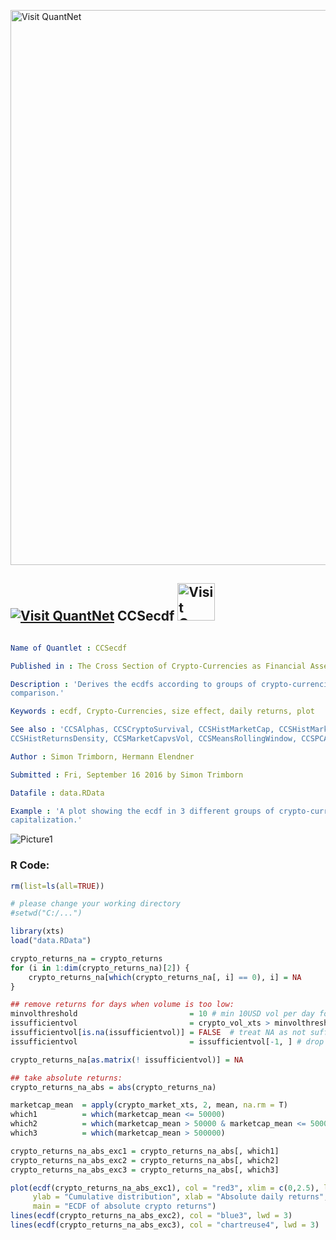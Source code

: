 
[<img src="https://github.com/QuantLet/Styleguide-and-FAQ/blob/master/pictures/banner.png" width="888" alt="Visit QuantNet">](http://quantlet.de/)

## [<img src="https://github.com/QuantLet/Styleguide-and-FAQ/blob/master/pictures/qloqo.png" alt="Visit QuantNet">](http://quantlet.de/) **CCSecdf** [<img src="https://github.com/QuantLet/Styleguide-and-FAQ/blob/master/pictures/QN2.png" width="60" alt="Visit QuantNet 2.0">](http://quantlet.de/)

```yaml

Name of Quantlet : CCSecdf

Published in : The Cross Section of Crypto-Currencies as Financial Asset

Description : 'Derives the ecdfs according to groups of crypto-currencies and plots them for
comparison.'

Keywords : ecdf, Crypto-Currencies, size effect, daily returns, plot

See also : 'CCSAlphas, CCSCryptoSurvival, CCSHistMarketCap, CCSHistMarketCapHighValAreas,
CCSHistReturnsDensity, CCSMarketCapvsVol, CCSMeansRollingWindow, CCSPCAExVar, CCSSdRollingWindow'

Author : Simon Trimborn, Hermann Elendner

Submitted : Fri, September 16 2016 by Simon Trimborn

Datafile : data.RData

Example : 'A plot showing the ecdf in 3 different groups of crypto-currencies ordered by market
capitalization.'

```

![Picture1](CCSecdf.png)


### R Code:
```r
rm(list=ls(all=TRUE))

# please change your working directory
#setwd("C:/...")

library(xts)
load("data.RData")

crypto_returns_na = crypto_returns
for (i in 1:dim(crypto_returns_na)[2]) {
    crypto_returns_na[which(crypto_returns_na[, i] == 0), i] = NA
}

## remove returns for days when volume is too low:
minvolthreshold                         = 10 # min 10USD vol per day for a return
issufficientvol                         = crypto_vol_xts > minvolthreshold
issufficientvol[is.na(issufficientvol)] = FALSE  # treat NA as not sufficient
issufficientvol                         = issufficientvol[-1, ] # drop 1st row as returns lose 1st row

crypto_returns_na[as.matrix(! issufficientvol)] = NA

## take absolute returns:
crypto_returns_na_abs = abs(crypto_returns_na)

marketcap_mean  = apply(crypto_market_xts, 2, mean, na.rm = T)
which1          = which(marketcap_mean <= 50000)
which2          = which(marketcap_mean > 50000 & marketcap_mean <= 500000)
which3          = which(marketcap_mean > 500000)

crypto_returns_na_abs_exc1 = crypto_returns_na_abs[, which1]
crypto_returns_na_abs_exc2 = crypto_returns_na_abs[, which2]
crypto_returns_na_abs_exc3 = crypto_returns_na_abs[, which3]

plot(ecdf(crypto_returns_na_abs_exc1), col = "red3", xlim = c(0,2.5), lwd = 3, 
     ylab = "Cumulative distribution", xlab = "Absolute daily returns", 
     main = "ECDF of absolute crypto returns")
lines(ecdf(crypto_returns_na_abs_exc2), col = "blue3", lwd = 3)
lines(ecdf(crypto_returns_na_abs_exc3), col = "chartreuse4", lwd = 3)

```
